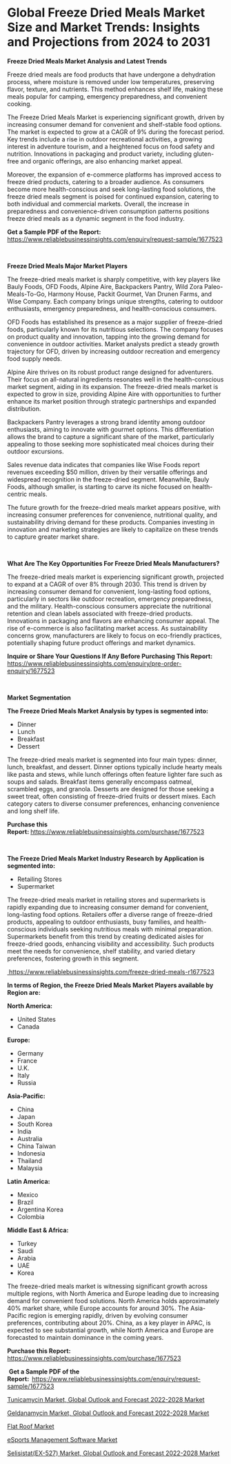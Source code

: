 <p><h1>Global Freeze Dried Meals Market Size and Market Trends: Insights and Projections from 2024 to 2031</h1></p><p><strong>Freeze Dried Meals Market Analysis and Latest Trends</strong></p>
<p><p>Freeze dried meals are food products that have undergone a dehydration process, where moisture is removed under low temperatures, preserving flavor, texture, and nutrients. This method enhances shelf life, making these meals popular for camping, emergency preparedness, and convenient cooking. </p><p>The Freeze Dried Meals Market is experiencing significant growth, driven by increasing consumer demand for convenient and shelf-stable food options. The market is expected to grow at a CAGR of 9% during the forecast period. Key trends include a rise in outdoor recreational activities, a growing interest in adventure tourism, and a heightened focus on food safety and nutrition. Innovations in packaging and product variety, including gluten-free and organic offerings, are also enhancing market appeal. </p><p>Moreover, the expansion of e-commerce platforms has improved access to freeze dried products, catering to a broader audience. As consumers become more health-conscious and seek long-lasting food solutions, the freeze dried meals segment is poised for continued expansion, catering to both individual and commercial markets. Overall, the increase in preparedness and convenience-driven consumption patterns positions freeze dried meals as a dynamic segment in the food industry.</p></p>
<p><strong>Get a Sample PDF of the Report:&nbsp;</strong> <a href="https://www.reliablebusinessinsights.com/enquiry/request-sample/1677523?utm_campaign=48&utm_medium=2&utm_source=Github&utm_content=ia&utm_term=14102024&utm_id=freeze-dried-meals">https://www.reliablebusinessinsights.com/enquiry/request-sample/1677523</a></p>
<p>&nbsp;</p>
<p><strong>Freeze Dried Meals Major Market Players</strong></p>
<p><p>The freeze-dried meals market is sharply competitive, with key players like Bauly Foods, OFD Foods, Alpine Aire, Backpackers Pantry, Wild Zora Paleo-Meals-To-Go, Harmony House, Packit Gourmet, Van Drunen Farms, and Wise Company. Each company brings unique strengths, catering to outdoor enthusiasts, emergency preparedness, and health-conscious consumers.</p><p>OFD Foods has established its presence as a major supplier of freeze-dried foods, particularly known for its nutritious selections. The company focuses on product quality and innovation, tapping into the growing demand for convenience in outdoor activities. Market analysts predict a steady growth trajectory for OFD, driven by increasing outdoor recreation and emergency food supply needs.</p><p>Alpine Aire thrives on its robust product range designed for adventurers. Their focus on all-natural ingredients resonates well in the health-conscious market segment, aiding in its expansion. The freeze-dried meals market is expected to grow in size, providing Alpine Aire with opportunities to further enhance its market position through strategic partnerships and expanded distribution.</p><p>Backpackers Pantry leverages a strong brand identity among outdoor enthusiasts, aiming to innovate with gourmet options. This differentiation allows the brand to capture a significant share of the market, particularly appealing to those seeking more sophisticated meal choices during their outdoor excursions.</p><p>Sales revenue data indicates that companies like Wise Foods report revenues exceeding $50 million, driven by their versatile offerings and widespread recognition in the freeze-dried segment. Meanwhile, Bauly Foods, although smaller, is starting to carve its niche focused on health-centric meals.</p><p>The future growth for the freeze-dried meals market appears positive, with increasing consumer preferences for convenience, nutritional quality, and sustainability driving demand for these products. Companies investing in innovation and marketing strategies are likely to capitalize on these trends to capture greater market share.</p></p>
<p>&nbsp;</p>
<p><strong>What Are The Key Opportunities For Freeze Dried Meals Manufacturers?</strong></p>
<p><p>The freeze-dried meals market is experiencing significant growth, projected to expand at a CAGR of over 8% through 2030. This trend is driven by increasing consumer demand for convenient, long-lasting food options, particularly in sectors like outdoor recreation, emergency preparedness, and the military. Health-conscious consumers appreciate the nutritional retention and clean labels associated with freeze-dried products. Innovations in packaging and flavors are enhancing consumer appeal. The rise of e-commerce is also facilitating market access. As sustainability concerns grow, manufacturers are likely to focus on eco-friendly practices, potentially shaping future product offerings and market dynamics.</p></p>
<p><strong>Inquire or Share Your Questions If Any Before Purchasing This Report:</strong> <a href="https://www.reliablebusinessinsights.com/enquiry/pre-order-enquiry/1677523?utm_campaign=48&utm_medium=2&utm_source=Github&utm_content=ia&utm_term=14102024&utm_id=freeze-dried-meals">https://www.reliablebusinessinsights.com/enquiry/pre-order-enquiry/1677523</a></p>
<p>&nbsp;</p>
<p><strong>Market Segmentation</strong></p>
<p><strong>The Freeze Dried Meals Market Analysis by types is segmented into:</strong></p>
<p><ul><li>Dinner</li><li>Lunch</li><li>Breakfast</li><li>Dessert</li></ul></p>
<p><p>The freeze-dried meals market is segmented into four main types: dinner, lunch, breakfast, and dessert. Dinner options typically include hearty meals like pasta and stews, while lunch offerings often feature lighter fare such as soups and salads. Breakfast items generally encompass oatmeal, scrambled eggs, and granola. Desserts are designed for those seeking a sweet treat, often consisting of freeze-dried fruits or dessert mixes. Each category caters to diverse consumer preferences, enhancing convenience and long shelf life.</p></p>
<p><strong>Purchase this Report:&nbsp;</strong><a href="https://www.reliablebusinessinsights.com/purchase/1677523?utm_campaign=48&utm_medium=2&utm_source=Github&utm_content=ia&utm_term=14102024&utm_id=freeze-dried-meals">https://www.reliablebusinessinsights.com/purchase/1677523</a></p>
<p>&nbsp;</p>
<p><strong>The Freeze Dried Meals Market Industry Research by Application is segmented into:</strong></p>
<p><ul><li>Retailing Stores</li><li>Supermarket</li></ul></p>
<p><p>The freeze-dried meals market in retailing stores and supermarkets is rapidly expanding due to increasing consumer demand for convenient, long-lasting food options. Retailers offer a diverse range of freeze-dried products, appealing to outdoor enthusiasts, busy families, and health-conscious individuals seeking nutritious meals with minimal preparation. Supermarkets benefit from this trend by creating dedicated aisles for freeze-dried goods, enhancing visibility and accessibility. Such products meet the needs for convenience, shelf stability, and varied dietary preferences, fostering growth in this segment.</p></p>
<p><a href="https://www.reliablebusinessinsights.com/freeze-dried-meals-r1677523?utm_campaign=48&utm_medium=2&utm_source=Github&utm_content=ia&utm_term=14102024&utm_id=freeze-dried-meals">&nbsp;https://www.reliablebusinessinsights.com/freeze-dried-meals-r1677523</a></p>
<p><strong>In terms of Region, the Freeze Dried Meals Market Players available by Region are:</strong></p>
<p>
    <p> <strong> North America: </strong>
        <ul>
            <li>United States</li>
            <li>Canada</li>
        </ul>
        </p> 
    <p> <strong> Europe: </strong>
        <ul>
            <li>Germany</li>
            <li>France</li>
            <li>U.K.</li>
            <li>Italy</li>
            <li>Russia</li>
        </ul>
        </p> 
    <p> <strong> Asia-Pacific: </strong>
        <ul>
            <li>China</li>
            <li>Japan</li>
            <li>South Korea</li>
            <li>India</li>
            <li>Australia</li>
            <li>China Taiwan</li>
            <li>Indonesia</li>
            <li>Thailand</li>
            <li>Malaysia</li>
        </ul>
        </p> 
    <p> <strong> Latin America: </strong>
        <ul>
            <li>Mexico</li>
            <li>Brazil</li>
            <li>Argentina Korea</li>
            <li>Colombia</li>
        </ul>
        </p> 
    <p> <strong> Middle East & Africa: </strong>
        <ul>
            <li>Turkey</li>
            <li>Saudi</li>
            <li>Arabia</li>
            <li>UAE</li>
            <li>Korea</li>
        </ul>
    </p>
    </p>
<p><p>The freeze-dried meals market is witnessing significant growth across multiple regions, with North America and Europe leading due to increasing demand for convenient food solutions. North America holds approximately 40% market share, while Europe accounts for around 30%. The Asia-Pacific region is emerging rapidly, driven by evolving consumer preferences, contributing about 20%. China, as a key player in APAC, is expected to see substantial growth, while North America and Europe are forecasted to maintain dominance in the coming years.</p></p>
<p><strong>Purchase this Report: </strong><a href="https://www.reliablebusinessinsights.com/purchase/1677523?utm_campaign=48&utm_medium=2&utm_source=Github&utm_content=ia&utm_term=14102024&utm_id=freeze-dried-meals">https://www.reliablebusinessinsights.com/purchase/1677523</a></p>
<p>&nbsp;<strong>Get a Sample PDF of the Report:&nbsp;&nbsp;</strong><a href="https://www.reliablebusinessinsights.com/enquiry/request-sample/1677523?utm_campaign=48&utm_medium=2&utm_source=Github&utm_content=ia&utm_term=14102024&utm_id=freeze-dried-meals">https://www.reliablebusinessinsights.com/enquiry/request-sample/1677523</a></p>
<p><strong></strong></p>
<p><p><a href="https://www.linkedin.com/pulse/tunicamycin-market-global-outlook-forecast-2022-2028-consolidation-chmaf?utm_campaign=48&utm_medium=2&utm_source=Github&utm_content=ia&utm_term=14102024&utm_id=freeze-dried-meals">Tunicamycin Market, Global Outlook and Forecast 2022-2028 Market</a></p><p><a href="https://www.linkedin.com/pulse/geldanamycin-market-global-outlook-forecast-2022-2028-size-5snhf?utm_campaign=48&utm_medium=2&utm_source=Github&utm_content=ia&utm_term=14102024&utm_id=freeze-dried-meals">Geldanamycin Market, Global Outlook and Forecast 2022-2028 Market</a></p><p><a href="https://github.com/WayneHopkins413/Market-Research-Report-List-1/blob/main/flat-roof-market.md?utm_campaign=48&utm_medium=2&utm_source=Github&utm_content=ia&utm_term=14102024&utm_id=freeze-dried-meals">Flat Roof Market</a></p><p><a href="https://github.com/alesiasc0na/Market-Research-Report-List-1/blob/main/esports-management-software-market.md?utm_campaign=48&utm_medium=2&utm_source=Github&utm_content=ia&utm_term=14102024&utm_id=freeze-dried-meals">eSports Management Software Market</a></p><p><a href="https://www.linkedin.com/pulse/emerging-selisistatex-527-market-global-outlook-forecast-nvx8f?utm_campaign=48&utm_medium=2&utm_source=Github&utm_content=ia&utm_term=14102024&utm_id=freeze-dried-meals">Selisistat(EX-527) Market, Global Outlook and Forecast 2022-2028 Market</a></p></p>